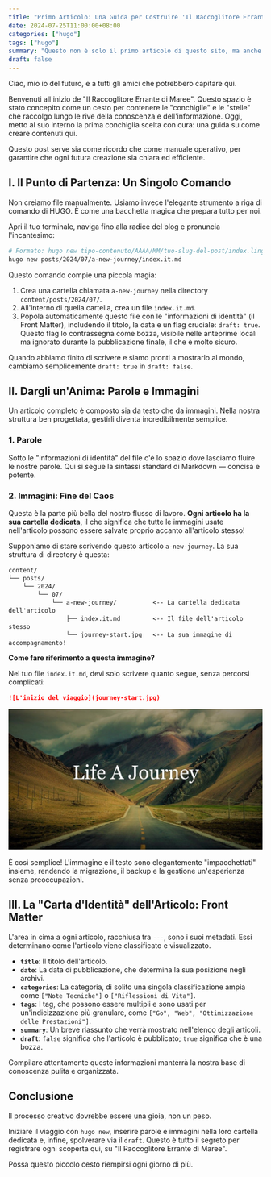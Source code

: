 ```yaml
---
title: "Primo Articolo: Una Guida per Costruire 'Il Raccoglitore Errante di Maree'"
date: 2024-07-25T11:00:00+08:00
categories: ["hugo"]
tags: ["hugo"]
summary: "Questo non è solo il primo articolo di questo sito, ma anche un documento vivo su come aggiungere nuovi articoli e immagini — un progetto per il nostro futuro flusso di lavoro creativo."
draft: false
---
```


Ciao, mio io del futuro, e a tutti gli amici che potrebbero capitare qui.

Benvenuti all'inizio de "Il Raccoglitore Errante di Maree". Questo spazio è stato concepito come un cesto per contenere le "conchiglie" e le "stelle" che raccolgo lungo le rive della conoscenza e dell'informazione. Oggi, metto al suo interno la prima conchiglia scelta con cura: una guida su come creare contenuti qui.

Questo post serve sia come ricordo che come manuale operativo, per garantire che ogni futura creazione sia chiara ed efficiente.

## I. Il Punto di Partenza: Un Singolo Comando

Non creiamo file manualmente. Usiamo invece l'elegante strumento a riga di comando di HUGO. È come una bacchetta magica che prepara tutto per noi.

Apri il tuo terminale, naviga fino alla radice del blog e pronuncia l'incantesimo:

```bash
# Formato: hugo new tipo-contenuto/AAAA/MM/tuo-slug-del-post/index.lingua.md
hugo new posts/2024/07/a-new-journey/index.it.md
```

Questo comando compie una piccola magia:

1.  Crea una cartella chiamata `a-new-journey` nella directory `content/posts/2024/07/`.
2.  All'interno di quella cartella, crea un file `index.it.md`.
3.  Popola automaticamente questo file con le "informazioni di identità" (il Front Matter), includendo il titolo, la data e un flag cruciale: `draft: true`. Questo flag lo contrassegna come bozza, visibile nelle anteprime locali ma ignorato durante la pubblicazione finale, il che è molto sicuro.

Quando abbiamo finito di scrivere e siamo pronti a mostrarlo al mondo, cambiamo semplicemente `draft: true` in `draft: false`.

## II. Dargli un'Anima: Parole e Immagini

Un articolo completo è composto sia da testo che da immagini. Nella nostra struttura ben progettata, gestirli diventa incredibilmente semplice.

### 1. Parole

Sotto le "informazioni di identità" del file c'è lo spazio dove lasciamo fluire le nostre parole. Qui si segue la sintassi standard di Markdown — concisa e potente.

### 2. Immagini: Fine del Caos

Questa è la parte più bella del nostro flusso di lavoro. **Ogni articolo ha la sua cartella dedicata**, il che significa che tutte le immagini usate nell'articolo possono essere salvate proprio accanto all'articolo stesso!

Supponiamo di stare scrivendo questo articolo `a-new-journey`. La sua struttura di directory è questa:

```
content/
└── posts/
    └── 2024/
        └── 07/
            └── a-new-journey/          <-- La cartella dedicata dell'articolo
                ├── index.it.md         <-- Il file dell'articolo stesso
                └── journey-start.jpg   <-- La sua immagine di accompagnamento!
```

**Come fare riferimento a questa immagine?**

Nel tuo file `index.it.md`, devi solo scrivere quanto segue, senza percorsi complicati:

```markdown
![L'inizio del viaggio](journey-start.jpg)
```

![L'inizio del viaggio](journey-start.jpg)

È così semplice! L'immagine e il testo sono elegantemente "impacchettati" insieme, rendendo la migrazione, il backup e la gestione un'esperienza senza preoccupazioni.

## III. La "Carta d'Identità" dell'Articolo: Front Matter

L'area in cima a ogni articolo, racchiusa tra `---`, sono i suoi metadati. Essi determinano come l'articolo viene classificato e visualizzato.

-   **`title`**: Il titolo dell'articolo.
-   **`date`**: La data di pubblicazione, che determina la sua posizione negli archivi.
-   **`categories`**: La categoria, di solito una singola classificazione ampia come `["Note Tecniche"]` o `["Riflessioni di Vita"]`.
-   **`tags`**: I tag, che possono essere multipli e sono usati per un'indicizzazione più granulare, come `["Go", "Web", "Ottimizzazione delle Prestazioni"]`.
-   **`summary`**: Un breve riassunto che verrà mostrato nell'elenco degli articoli.
-   **`draft`**: `false` significa che l'articolo è pubblicato; `true` significa che è una bozza.

Compilare attentamente queste informazioni manterrà la nostra base di conoscenza pulita e organizzata.

## Conclusione

Il processo creativo dovrebbe essere una gioia, non un peso.

Iniziare il viaggio con `hugo new`, inserire parole e immagini nella loro cartella dedicata e, infine, spolverare via il `draft`. Questo è tutto il segreto per registrare ogni scoperta qui, su "Il Raccoglitore Errante di Maree".

Possa questo piccolo cesto riempirsi ogni giorno di più.